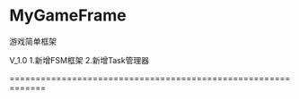 # MyGameFrame
 游戏简单框架
 
 V_1.0 
 1.新增FSM框架
 2.新增Task管理器
 
 =============================================================
